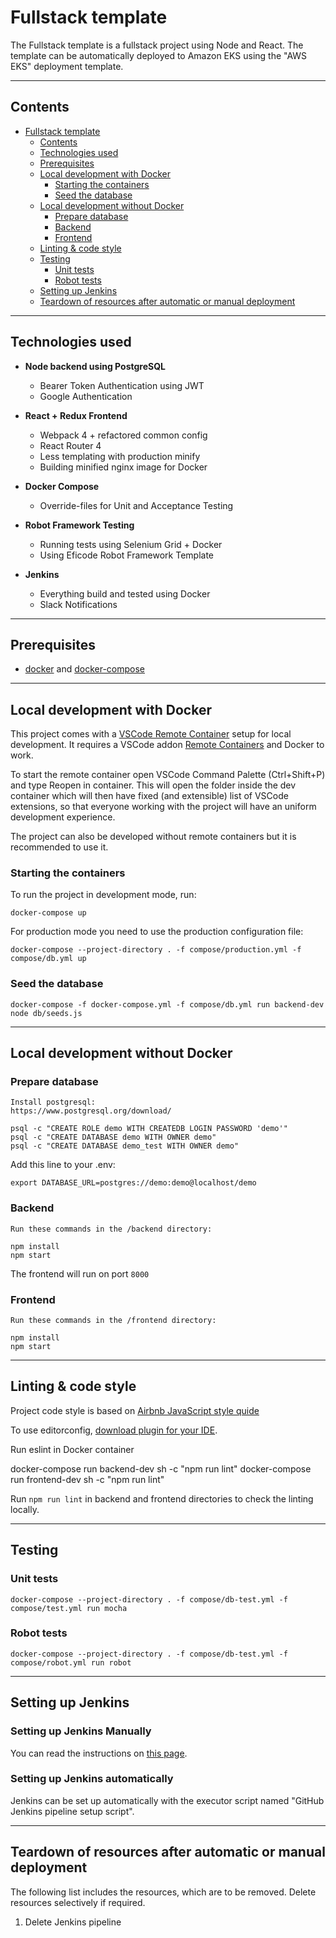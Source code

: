 # Fullstack template

The Fullstack template is a fullstack project using Node and React. The template can be automatically deployed to Amazon EKS using the "AWS EKS" deployment template. 

---
## Contents
- [Fullstack template](#fullstack-template)
  - [Contents](#contents)
  - [Technologies used](#technologies-used)
  - [Prerequisites](#prerequisites)
  - [Local development with Docker](#local-development-with-docker)
    - [Starting the containers](#starting-the-containers)
    - [Seed the database](#seed-the-database)
  - [Local development without Docker](#local-development-without-docker)
    - [Prepare database](#prepare-database)
    - [Backend](#backend)
    - [Frontend](#frontend)
  - [Linting & code style](#linting--code-style)
  - [Testing](#testing)
    - [Unit tests](#unit-tests)
    - [Robot tests](#robot-tests)
  - [Setting up Jenkins](#setting-up-jenkins)
  - [Teardown of resources after automatic or manual deployment](#teardown-of-resources-after-automatic-or-manual-deployment)

---

## Technologies used

- **Node backend using PostgreSQL**

  - Bearer Token Authentication using JWT
  - Google Authentication

- **React + Redux Frontend**

  - Webpack 4 + refactored common config
  - React Router 4
  - Less templating with production minify
  - Building minified nginx image for Docker

- **Docker Compose**

  - Override-files for Unit and Acceptance Testing

- **Robot Framework Testing**

  - Running tests using Selenium Grid + Docker
  - Using Eficode Robot Framework Template

- **Jenkins**

  - Everything build and tested using Docker
  - Slack Notifications

---

## Prerequisites

- [docker](http://docker.com) and [docker-compose](https://docs.docker.com/compose/)

---

## Local development with Docker

This project comes with a [VSCode Remote Container](https://code.visualstudio.com/docs/remote/containers) setup for local development. It requires a VSCode addon [Remote Containers](https://marketplace.visualstudio.com/items?itemName=ms-vscode-remote.remote-containers) and Docker to work.

To start the remote container open VSCode Command Palette (Ctrl+Shift+P) and type Reopen in container. This will open the folder inside the dev container which will then have fixed (and extensible) list of VSCode extensions, so that everyone working with the project will have an uniform development experience.

The project can also be developed without remote containers but it is recommended to use it.

### Starting the containers

To run the project in development mode, run:

    docker-compose up

For production mode you need to use the production configuration file:

    docker-compose --project-directory . -f compose/production.yml -f compose/db.yml up

### Seed the database

    docker-compose -f docker-compose.yml -f compose/db.yml run backend-dev node db/seeds.js

---

## Local development without Docker

### Prepare database

    Install postgresql: 
    https://www.postgresql.org/download/

    psql -c "CREATE ROLE demo WITH CREATEDB LOGIN PASSWORD 'demo'"
    psql -c "CREATE DATABASE demo WITH OWNER demo"
    psql -c "CREATE DATABASE demo_test WITH OWNER demo"

Add this line to your .env:

    export DATABASE_URL=postgres://demo:demo@localhost/demo

### Backend

    Run these commands in the /backend directory:

    npm install
    npm start

The frontend will run on port `8000`

### Frontend

    Run these commands in the /frontend directory:

    npm install
    npm start

---

## Linting & code style

Project code style is based on [Airbnb JavaScript style quide](https://github.com/airbnb/javascript)

To use editorconfig, [download plugin for your IDE](https://editorconfig.org/#download).

Run eslint in Docker container

docker-compose run backend-dev sh -c "npm run lint"
docker-compose run frontend-dev sh -c "npm run lint"

Run `npm run lint` in backend and frontend directories to check the linting locally.

---

## Testing

### Unit tests

    docker-compose --project-directory . -f compose/db-test.yml -f compose/test.yml run mocha

### Robot tests

    docker-compose --project-directory . -f compose/db-test.yml -f compose/robot.yml run robot

---

## Setting up Jenkins

### Setting up Jenkins Manually

You can read the instructions on [this page](https://confluence.eficode.fi/x/woB9B).

### Setting up Jenkins automatically

Jenkins can be set up automatically with the executor script named "GitHub Jenkins pipeline setup script". 

---

## Teardown of resources after automatic or manual deployment

The following list includes the resources, which are to be removed. Delete resources selectively if required.

1. Delete Jenkins pipeline